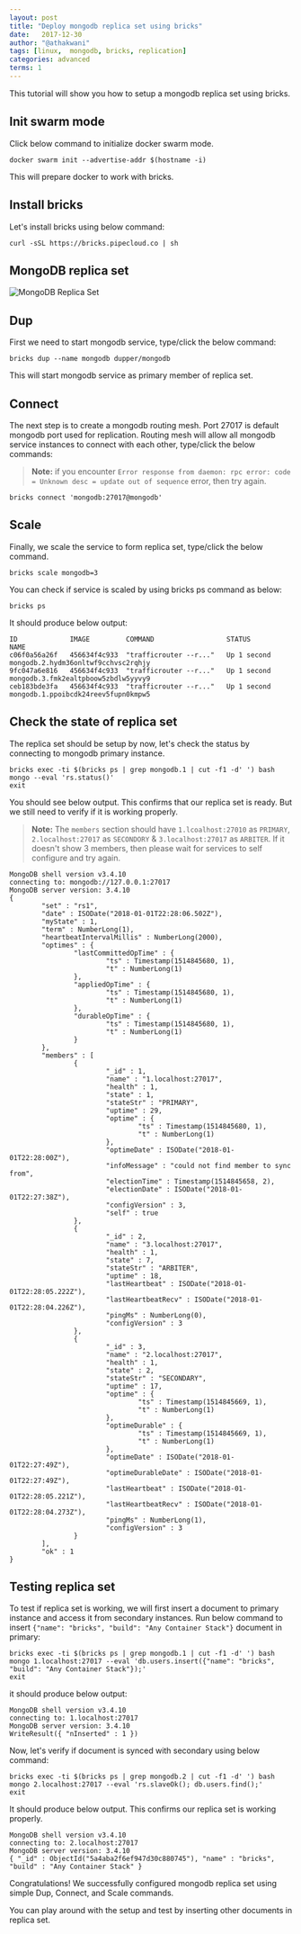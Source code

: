 ```yaml
---
layout: post
title: "Deploy mongodb replica set using bricks"
date:   2017-12-30
author: "@athakwani"
tags: [linux,  mongodb, bricks, replication]
categories: advanced
terms: 1
---
```


This tutorial will show you how to setup a mongodb replica set using bricks.

## Init swarm mode

Click below command to initialize docker swarm mode.

```.term1
docker swarm init --advertise-addr $(hostname -i)
```

This will prepare docker to work with bricks.

## Install bricks

Let's install bricks using below command:

```.term1
curl -sSL https://bricks.pipecloud.co | sh
```

## MongoDB replica set

![MongoDB Replica Set](https://linode.com/docs/assets/mongodb-replication-diagram.png)

## Dup

First we need to start mongodb service, type/click the below command:

```.term1
bricks dup --name mongodb dupper/mongodb
```

This will start mongodb service as primary member of replica set.


## Connect

The next step is to create a mongodb routing mesh. Port 27017 is default mongodb port used for replication. Routing mesh will allow all mongodb service instances to connect with each other, type/click the below commands:

> **Note:** if you encounter `Error response from daemon: rpc error: code = Unknown desc = update out of sequence` error, then try again.

```.term1
bricks connect 'mongodb:27017@mongodb'
```

## Scale

Finally, we scale the service to form replica set, type/click the below command.

```.term1
bricks scale mongodb=3
```

You can check if service is scaled by using bricks ps command as below:

```.term1
bricks ps
```

It should produce below output:

```
ID             IMAGE         COMMAND                  STATUS        NAME
c06f0a56a26f   456634f4c933  "trafficrouter --r..."   Up 1 second   mongodb.2.hydm36onltwf9cchvsc2rqhjy
9fc047a6e816   456634f4c933  "trafficrouter --r..."   Up 1 second   mongodb.3.fmk2ealtpboow5zbdlw5yyvy9
ceb183bde3fa   456634f4c933  "trafficrouter --r..."   Up 1 second   mongodb.1.ppoibcdk24reev5fupn0kmpw5
```

## Check the state of replica set

The replica set should be setup by now, let's check the status by connecting to mongodb primary instance.

```.term1
bricks exec -ti $(bricks ps | grep mongodb.1 | cut -f1 -d' ') bash
mongo --eval 'rs.status()'
exit
```

You should see below output. This confirms that our replica set is ready. But we still need to verify if it is working properly.
> **Note:** The `members` section should have `1.lcoalhost:27010` as `PRIMARY`, `2.localhost:27017` as `SECONDORY` & `3.localhost:27017` as `ARBITER`. If it doesn't show 3 members, then please wait for services to self configure and try again.

```
MongoDB shell version v3.4.10
connecting to: mongodb://127.0.0.1:27017
MongoDB server version: 3.4.10
{
        "set" : "rs1",
        "date" : ISODate("2018-01-01T22:28:06.502Z"),
        "myState" : 1,
        "term" : NumberLong(1),
        "heartbeatIntervalMillis" : NumberLong(2000),
        "optimes" : {
                "lastCommittedOpTime" : {
                        "ts" : Timestamp(1514845680, 1),
                        "t" : NumberLong(1)
                },
                "appliedOpTime" : {
                        "ts" : Timestamp(1514845680, 1),
                        "t" : NumberLong(1)
                },
                "durableOpTime" : {
                        "ts" : Timestamp(1514845680, 1),
                        "t" : NumberLong(1)
                }
        },
        "members" : [
                {
                        "_id" : 1,
                        "name" : "1.localhost:27017",
                        "health" : 1,
                        "state" : 1,
                        "stateStr" : "PRIMARY",
                        "uptime" : 29,
                        "optime" : {
                                "ts" : Timestamp(1514845680, 1),
                                "t" : NumberLong(1)
                        },
                        "optimeDate" : ISODate("2018-01-01T22:28:00Z"),
                        "infoMessage" : "could not find member to sync from",
                        "electionTime" : Timestamp(1514845658, 2),
                        "electionDate" : ISODate("2018-01-01T22:27:38Z"),
                        "configVersion" : 3,
                        "self" : true
                },
                {
                        "_id" : 2,
                        "name" : "3.localhost:27017",
                        "health" : 1,
                        "state" : 7,
                        "stateStr" : "ARBITER",
                        "uptime" : 18,
                        "lastHeartbeat" : ISODate("2018-01-01T22:28:05.222Z"),
                        "lastHeartbeatRecv" : ISODate("2018-01-01T22:28:04.226Z"),
                        "pingMs" : NumberLong(0),
                        "configVersion" : 3
                },
                {
                        "_id" : 3,
                        "name" : "2.localhost:27017",
                        "health" : 1,
                        "state" : 2,
                        "stateStr" : "SECONDARY",
                        "uptime" : 17,
                        "optime" : {
                                "ts" : Timestamp(1514845669, 1),
                                "t" : NumberLong(1)
                        },
                        "optimeDurable" : {
                                "ts" : Timestamp(1514845669, 1),
                                "t" : NumberLong(1)
                        },
                        "optimeDate" : ISODate("2018-01-01T22:27:49Z"),
                        "optimeDurableDate" : ISODate("2018-01-01T22:27:49Z"),
                        "lastHeartbeat" : ISODate("2018-01-01T22:28:05.221Z"),
                        "lastHeartbeatRecv" : ISODate("2018-01-01T22:28:04.273Z"),
                        "pingMs" : NumberLong(1),
                        "configVersion" : 3
                }
        ],
        "ok" : 1
}
```

## Testing replica set

To test if replica set is working, we will first insert a document to primary instance and access it from secondary instances. Run below command to insert `{"name": "bricks", "build": "Any Container Stack"}` document in primary:

```.term1
bricks exec -ti $(bricks ps | grep mongodb.1 | cut -f1 -d' ') bash
mongo 1.localhost:27017 --eval 'db.users.insert({"name": "bricks", "build": "Any Container Stack"});'
exit
```

it should produce below output:
```
MongoDB shell version v3.4.10
connecting to: 1.localhost:27017
MongoDB server version: 3.4.10
WriteResult({ "nInserted" : 1 })
```

Now, let's verify if document is synced with secondary using below command:

```.term1
bricks exec -ti $(bricks ps | grep mongodb.2 | cut -f1 -d' ') bash
mongo 2.localhost:27017 --eval 'rs.slaveOk(); db.users.find();'
exit
```

It should produce below output. This confirms our replica set is working properly.

```
MongoDB shell version v3.4.10
connecting to: 2.localhost:27017
MongoDB server version: 3.4.10
{ "_id" : ObjectId("5a4aba2f6ef947d30c880745"), "name" : "bricks", "build" : "Any Container Stack" }
```

Congratulations! We successfully configured mongodb replica set using simple Dup, Connect, and Scale commands. 

You can play around with the setup and test by inserting other documents in replica set.